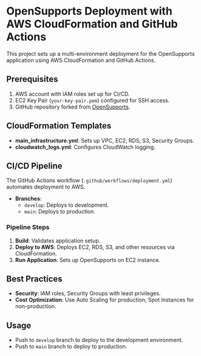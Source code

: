 # OpenSupports Deployment with AWS CloudFormation and GitHub Actions

This project sets up a multi-environment deployment for the OpenSupports application using AWS CloudFormation and GitHub Actions.

## Prerequisites
1. AWS account with IAM roles set up for CI/CD.
2. EC2 Key Pair (`your-key-pair.pem`) configured for SSH access.
3. GitHub repository forked from [OpenSupports](https://github.com/opensupports/opensupports).

## CloudFormation Templates

- **main_infrastructure.yml**: Sets up VPC, EC2, RDS, S3, Security Groups.
- **cloudwatch_logs.yml**: Configures CloudWatch logging.

## CI/CD Pipeline

The GitHub Actions workflow (`.github/workflows/deployment.yml`) automates deployment to AWS.

- **Branches**:
  - `develop`: Deploys to development.
  - `main`: Deploys to production.

### Pipeline Steps

1. **Build**: Validates application setup.
2. **Deploy to AWS**: Deploys EC2, RDS, S3, and other resources via CloudFormation.
3. **Run Application**: Sets up OpenSupports on EC2 instance.

## Best Practices

- **Security**: IAM roles, Security Groups with least privileges.
- **Cost Optimization**: Use Auto Scaling for production, Spot Instances for non-production.

## Usage

- Push to `develop` branch to deploy to the development environment.
- Push to `main` branch to deploy to production.
